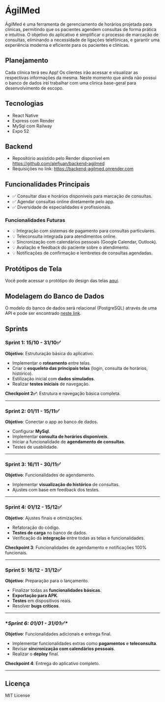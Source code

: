 # ÁgilMed

ÁgilMed é uma ferramenta de gerenciamento de horários projetada para clínicas, permitindo que os pacientes agendem consultas de forma prática e intuitiva. O objetivo do aplicativo é simplificar o processo de marcação de consultas, eliminando a necessidade de ligações telefônicas, e garantir uma experiência moderna e eficiente para os pacientes e clínicas.

## Planejamento

Cada clínica terá seu App! Os clientes irão acessar e visualizar as respectivas informações da mesma. Neste momento que ainda não possui o banco de dados irei trabalhar com uma clinica base-geral para desenvolvimento de escopo.

## Tecnologias

- React Native
- Express com Render
- MySql com Railway
- Expo 52

## Backend

- Repositório assistido pelo Render disponível em https://github.com/alefjuan/backend-agilmed
- Requisições no link: https://backend-agilmed.onrender.com

## Funcionalidades Principais

- ✅ Consultar dias e horários disponíveis para marcação de consultas.
- ✅ Agendar consultas online diretamente pelo app.
- ✅ Diversidade de especialidades e profissionais.

### Funcionalidades Futuras

- 💡 Integração com sistemas de pagamento para consultas particulares.
- 💡 Teleconsulta integrada para atendimentos online.
- 💡 Sincronização com calendários pessoais (Google Calendar, Outlook).
- 💡 Avaliação e feedback do paciente sobre o atendimento.
- 💡 Notificações de confirmação e lembretes de consultas agendadas.

## Protótipos de Tela

Você pode acessar o protótipo do design das telas [aqui](https://www.figma.com/design/4t4uPBzriZPBZ6spD4ElFU/Mobile?node-id=0-1&t=LPD6UYTNBH4Sn2Ru-1).

## Modelagem do Banco de Dados

O modelo do banco de dados será relacional (PostgreSQL) através de uma API e pode ser encontrado [neste link](https://miro.com/app/board/uXjVLQBN2P4=/?share_link_id=257094076270).

## Sprints

### **Sprint 1: 15/10 - 31/10✅**

**Objetivo**: Estruturação básica do aplicativo.

- Implementar o **roteamento** entre telas.
- Criar o **esqueleto das principais telas** (login, consulta de horários, histórico).
- Estilização inicial com **dados simulados**.
- Realizar **testes iniciais** de navegação.

**Checkpoint 2✅**: Estrutura e navegação básica completa.

---

### **Sprint 2: 01/11 - 15/11✅**

**Objetivo**: Conectar o app ao banco de dados.

- Configurar **MySql**.
- Implementar **consulta de horários disponíveis**.
- Iniciar a funcionalidade de **agendamento de consultas**.
- Testes de usabilidade.

---

### **Sprint 3: 16/11 - 30/11✅**

**Objetivo**: Funcionalidades de agendamento.

- Implementar **visualização do histórico** de consultas.
- Ajustes com base em feedback dos testes.

---

### **Sprint 4: 01/12 - 15/12✅**

**Objetivo**: Ajustes finais e otimizações.

- Refatoração do código.
- **Testes de carga** no banco de dados.
- Verificação da **integração** entre todas as telas e funcionalidades.

**Checkpoint 3**: Funcionalidades de agendamento e notificações 100% funcionais.

---

### **Sprint 5: 16/12 - 31/12✅**

**Objetivo**: Preparação para o lançamento.

- Finalizar todas as **funcionalidades básicas**.
- **Exportação para APK**.
- **Testes** em dispositivos reais.
- Resolver **bugs críticos**.

---

### \**Sprint 6: 01/01 - 31/01*✅\*

**Objetivo**: Funcionalidades adicionais e entrega final.

- Implementar funcionalidades extras como **pagamentos** e **teleconsulta**.
- Revisar **sincronização com calendários pessoais**.
- Realizar o **deploy** final.

**Checkpoint 4**: Entrega do aplicativo completo.

---

## Licença

MIT License
